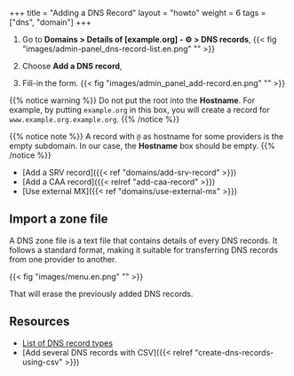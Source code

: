 +++
title = "Adding a DNS Record"
layout = "howto"
weight = 6
tags = ["dns", "domain"]
+++

1.  Go to **Domains > Details of [example.org] - ⚙️ > DNS records**,
    {{< fig "images/admin-panel_dns-record-list.en.png" "" >}}

2.  Choose **Add a DNS record**,

3.  Fill-in the form.
    {{< fig "images/admin_panel_add-record.en.png" "" >}}

{{% notice warning %}}
Do not put the root into the **Hostname**. For example, by putting `example.org` in this box, you will create a record for `www.example.org.example.org`.
{{% /notice %}}

{{% notice note %}}
A record with `@` as hostname for some providers is the empty subdomain. In our case, the **Hostname** box should be empty.
{{% /notice %}}

- [Add a SRV record]({{< ref "domains/add-srv-record" >}})
- [Add a CAA record]({{< relref "add-caa-record" >}})
- [Use external MX]({{< ref "domains/use-external-mx" >}})

## Import a zone file

A DNS zone file is a text file that contains details of every DNS records. It follows a standard format, making it suitable for transferring DNS records from one provider to another.

{{< fig "images/menu.en.png" "" >}}

That will erase the previously added DNS records.

## Resources

- [List of DNS record types](https://en.wikipedia.org/wiki/List_of_DNS_record_types)
- [Add several DNS records with CSV]({{< relref "create-dns-records-using-csv" >}})
